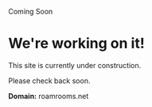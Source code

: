 Coming Soon



We're working on it!
====================

This site is currently under construction.

Please check back soon.

**Domain:** roamrooms.net